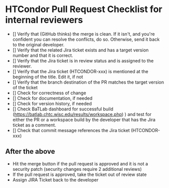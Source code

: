 # HTCondor Pull Request Checklist for internal reviewers

- [] Verify that (GitHub thinks) the merge is clean. If it isn't, and you're confident you can resolve the conflicts, do so. Otherwise, send it back to the original developer.
- [] Verify that the related Jira ticket exists and has a target version number and that it is correct.
- [] Verify that the Jira ticket is in review status and is assigned to the reviewer.
- [] Verify that the Jira ticket (HTCONDOR-xxx) is mentioned at the beginning of the title. Edit it, if not
- [] Verify that the branch destination of the PR matches the target version of the ticket
- [] Check for correctness of change
- [] Check for documentation, if needed
- [] Check for version history, if needed
- [] Check BaTLab dashboard for successful build (https://batlab.chtc.wisc.edu/results/workspace.php) ) and test for either the PR or a workspace build by the developer that has the Jira ticket as a comment.
- [] Check that commit message references the Jira ticket (HTCONDOR-xxx)

## After the above
- Hit the merge button if the pull request is approved and it is not a security patch (security changes require 2 additional reviews)
- If the pull request is approved, take the ticket out of review state
- Assign JIRA Ticket back to the developer
